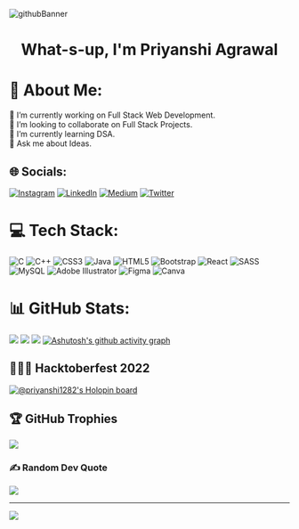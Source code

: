 ![githubBanner](https://user-images.githubusercontent.com/88632352/181730743-7928efae-484a-4462-9fd6-050a3b54b2de.png)
 <h1>
 <p align="center">
 What-s-up, I'm Priyanshi Agrawal
</p>
</h1>


# 💫 About Me:
🔭 I’m currently working on Full Stack Web Development.<br>👯 I’m looking to collaborate on Full Stack Projects.<br>🌱 I’m currently learning DSA.<br>💬 Ask me about Ideas.


## 🌐 Socials:
[![Instagram](https://img.shields.io/badge/Instagram-%23E4405F.svg?logo=Instagram&logoColor=white)](https://instagram.com/https://www.instagram.com/priyanshiagrawal1282/) [![LinkedIn](https://img.shields.io/badge/LinkedIn-%230077B5.svg?logo=linkedin&logoColor=white)](https://linkedin.com/in/linkedin.com/in/priyanshi-agrawal-88b6341bb) [![Medium](https://img.shields.io/badge/Medium-12100E?logo=medium&logoColor=white)](https://medium.com/@https://medium.com/@priyanshiagrawal1282) [![Twitter](https://img.shields.io/badge/Twitter-%231DA1F2.svg?logo=Twitter&logoColor=white)](https://twitter.com/https://twitter.com/priyanshi1282) 

# 💻 Tech Stack:
![C](https://img.shields.io/badge/c-%2300599C.svg?style=for-the-badge&logo=c&logoColor=white) ![C++](https://img.shields.io/badge/c++-%2300599C.svg?style=for-the-badge&logo=c%2B%2B&logoColor=white) ![CSS3](https://img.shields.io/badge/css3-%231572B6.svg?style=for-the-badge&logo=css3&logoColor=white) ![Java](https://img.shields.io/badge/java-%23ED8B00.svg?style=for-the-badge&logo=java&logoColor=white) ![HTML5](https://img.shields.io/badge/html5-%23E34F26.svg?style=for-the-badge&logo=html5&logoColor=white) ![Bootstrap](https://img.shields.io/badge/bootstrap-%23563D7C.svg?style=for-the-badge&logo=bootstrap&logoColor=white) ![React](https://img.shields.io/badge/react-%2320232a.svg?style=for-the-badge&logo=react&logoColor=%2361DAFB) ![SASS](https://img.shields.io/badge/SASS-hotpink.svg?style=for-the-badge&logo=SASS&logoColor=white) ![MySQL](https://img.shields.io/badge/mysql-%2300f.svg?style=for-the-badge&logo=mysql&logoColor=white) ![Adobe Illustrator](https://img.shields.io/badge/adobeillustrator-%23FF9A00.svg?style=for-the-badge&logo=adobeillustrator&logoColor=white) 	![Figma](https://img.shields.io/badge/figma-%23F24E1E.svg?style=for-the-badge&logo=figma&logoColor=white) ![Canva](https://img.shields.io/badge/Canva-%2300C4CC.svg?style=for-the-badge&logo=Canva&logoColor=white)
# 📊 GitHub Stats:
![](https://github-readme-stats.vercel.app/api?username=priyanshi1282&theme=react&hide_border=false&include_all_commits=true&count_private=true)
![](https://github-readme-streak-stats.herokuapp.com/?user=priyanshi1282&theme=react&hide_border=false)
![](https://github-readme-stats.vercel.app/api/top-langs/?username=priyanshi1282&theme=react&hide_border=false&include_all_commits=true&count_private=true&layout=compact)
[![Ashutosh's github activity graph](https://github-readme-activity-graph.vercel.app/graph?username=priyanshi1282&bg_color=212121&color=ffffff&line=56c5e1&point=ecb641&area=true&hide_border=true)](https://github.com/ashutosh00710/github-readme-activity-graph)

## 👩🏻‍💻 Hacktoberfest 2022
[![@priyanshi1282's Holopin board](https://holopin.me/priyanshi1282)](https://holopin.io/@priyanshi1282)

## 🏆 GitHub Trophies
![](https://github-profile-trophy.vercel.app/?username=priyanshi1282&theme=juicyfresh&no-frame=false&no-bg=false&margin-w=4)

### ✍️ Random Dev Quote
![](https://quotes-github-readme.vercel.app/api?type=horizontal&theme=tokyonight)

---
[![](https://visitcount.itsvg.in/api?id=priyanshi1282&icon=5&color=1)](https://visitcount.itsvg.in)
